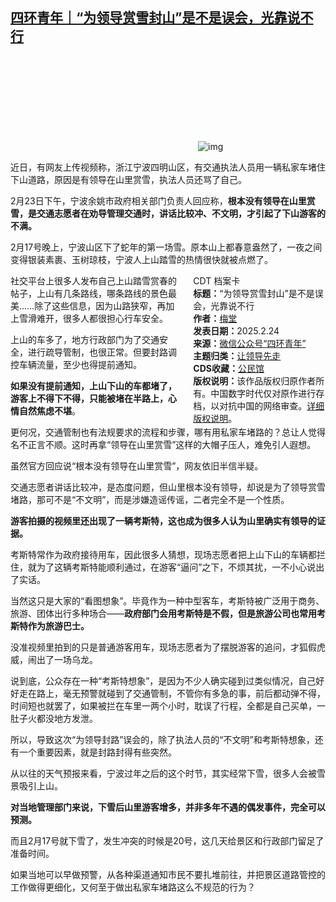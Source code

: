 <!--1740412651000-->
[四环青年｜“为领导赏雪封山”是不是误会，光靠说不行](https://chinadigitaltimes.net/chinese/716064.html)
------

<p><img decoding="async" src="data:image/svg+xml,%3Csvg%20xmlns='http://www.w3.org/2000/svg'%20viewBox='0%200%200%200'%3E%3C/svg%3E" alt="img" data-lazy-src="https://chinadigitaltimes.net/chinese/files/2025/02/截屏2025-02-24-上午9.48.57.png"><noscript><img decoding="async" src="https://chinadigitaltimes.net/chinese/files/2025/02/截屏2025-02-24-上午9.48.57.png" alt="img"></noscript></p><p>近日，有网友上传视频称，浙江宁波四明山区，有交通执法人员用一辆私家车堵住下山道路，原因是有领导在山里赏雪，执法人员还骂了自己。</p><p>2月23日下午，宁波余姚市政府相关部门负责人回应称，<strong>根本没有领导在山里赏雪，是交通志愿者在劝导管理交通时，讲话比较冲、不文明，才引起了下山游客的不满。</strong></p><p>2月17号晚上，宁波山区下了蛇年的第一场雪。原本山上都春意盎然了，一夜之间变得银装素裹、玉树琼枝，宁波人上山踏雪的热情很快就被点燃了。</p><div style="width:42%;float:right;padding-left:20px;"><div class="su-spoiler su-spoiler-style-fancy su-spoiler-icon-chevron-circle" data-scroll-offset="0" data-anchor-in-url="no"><div class="su-spoiler-title" tabindex="0" role="button"><span class="su-spoiler-icon"></span>CDT 档案卡</div><div class="su-spoiler-content su-u-clearfix su-u-trim"><strong>标题：</strong>“为领导赏雪封山”是不是误会，光靠说不行<br><strong>作者：</strong><a href="https://chinadigitaltimes.net/space/四环青年" target="_blank">梅堂</a><br><strong>发表日期：</strong>2025.2.24<br><strong>来源：</strong><a href="https://web.archive.org/web/https://mp.weixin.qq.com/s/XVgtzV69OS_dExyS2GV9fw" target="_blank">微信公众号“四环青年”</a><br><strong>主题归类：</strong><a href="https://chinadigitaltimes.net/space/让领导先走" target="_blank">让领导先走</a><br><strong>CDS收藏：</strong><a href="https://chinadigitaltimes.net/space/%E5%85%AC%E6%B0%91%E9%A6%86" target="_blank" rel="noopener">公民馆</a><br><strong>版权说明：</strong>该作品版权归原作者所有。中国数字时代仅对原作进行存档，以对抗中国的网络审查。<a href="https://chinadigitaltimes.net/chinese/copyright">详细版权说明</a>。</div></div></div><p>社交平台上很多人发布自己上山踏雪赏春的帖子，上山有几条路线，哪条路线的景色最美……除了这些信息，因为山路狭窄，再加上雪滑难开，很多人都很担心行车安全。</p><p>上山的车多了，地方行政部门为了交通安全，进行疏导管制，也很正常。但要封路调控车辆流量，至少也得提前通知。</p><p><strong>如果没有提前通知，上山下山的车都堵了，游客上不得下不得，只能被堵在半路上，心情自然焦虑不堪</strong>。</p><p>更何况，交通管制也有法规要求的流程和步骤，哪有用私家车堵路的？总让人觉得名不正言不顺。这时再拿“领导在山里赏雪”这样的大帽子压人，难免引人遐想。</p><p>虽然官方回应说“根本没有领导在山里赏雪”，网友依旧半信半疑。</p><p>交通志愿者讲话比较冲，是态度问题，但山里根本没有领导，却说是为了领导赏雪堵路，那可不是“不文明”，而是涉嫌造谣传谣，二者完全不是一个性质。</p><p><strong>游客拍摄的视频里还出现了一辆考斯特，这也成为很多人认为山里确实有领导的证据。</strong></p><p>考斯特常作为政府接待用车，因此很多人猜想，现场志愿者把上山下山的车辆都拦住，就为了这辆考斯特能顺利通过，在游客“逼问”之下，不烦其扰，一不小心说出了实话。</p><p>当然这只是大家的“看图想象”。毕竟作为一种中型客车，考斯特被广泛用于商务、旅游、团体出行多种场合——<strong>政府部门会用考斯特是不假，但是旅游公司也常用考斯特作为旅游巴士。</strong></p><p>没准视频里拍到的只是普通游客用车，现场志愿者为了摆脱游客的追问，才狐假虎威，闹出了一场乌龙。</p><p>说到底，公众存在一种“考斯特想象”，是因为不少人确实碰到过类似情况，自己好好走在路上，毫无预警就碰到了交通管制，不管你有多急的事，前后都动弹不得，时间短也就罢了，如果被拦在车里一两个小时，耽误了行程，全都是自己买单，一肚子火都没地方发泄。</p><p>所以，导致这次“为领导封路”误会的，除了执法人员的“不文明”和考斯特想象，还有一个重要因素，就是封路封得有些突然。</p><p>从以往的天气预报来看，宁波过年之后的这个时节，其实经常下雪，很多人会被雪景吸引上山。</p><p><strong>对当地管理部门来说，下雪后山里游客增多，并非多年不遇的偶发事件，完全可以预测。</strong></p><p>而且2月17号就下雪了，发生冲突的时候是20号，这几天给景区和行政部门留足了准备时间。</p><p>如果当地可以早做预警，从各种渠道通知市民不要扎堆前往，并把景区道路管控的工作做得更细化，又何至于做出私家车堵路这么不规范的行为？</p><div class="addtoany_share_save_container addtoany_content addtoany_content_bottom"><div class="a2a_kit a2a_kit_size_32 addtoany_list" data-a2a-url="https://chinadigitaltimes.net/chinese/716064.html" data-a2a-title="四环青年｜“为领导赏雪封山”是不是误会，光靠说不行"><a class="a2a_button_facebook" href="https://www.addtoany.com/add_to/facebook?linkurl=https%3A%2F%2Fchinadigitaltimes.net%2Fchinese%2F716064.html&amp;linkname=%E5%9B%9B%E7%8E%AF%E9%9D%92%E5%B9%B4%EF%BD%9C%E2%80%9C%E4%B8%BA%E9%A2%86%E5%AF%BC%E8%B5%8F%E9%9B%AA%E5%B0%81%E5%B1%B1%E2%80%9D%E6%98%AF%E4%B8%8D%E6%98%AF%E8%AF%AF%E4%BC%9A%EF%BC%8C%E5%85%89%E9%9D%A0%E8%AF%B4%E4%B8%8D%E8%A1%8C" title="Facebook" rel="nofollow noopener" target="_blank"></a><a class="a2a_button_twitter" href="https://www.addtoany.com/add_to/twitter?linkurl=https%3A%2F%2Fchinadigitaltimes.net%2Fchinese%2F716064.html&amp;linkname=%E5%9B%9B%E7%8E%AF%E9%9D%92%E5%B9%B4%EF%BD%9C%E2%80%9C%E4%B8%BA%E9%A2%86%E5%AF%BC%E8%B5%8F%E9%9B%AA%E5%B0%81%E5%B1%B1%E2%80%9D%E6%98%AF%E4%B8%8D%E6%98%AF%E8%AF%AF%E4%BC%9A%EF%BC%8C%E5%85%89%E9%9D%A0%E8%AF%B4%E4%B8%8D%E8%A1%8C" title="Twitter" rel="nofollow noopener" target="_blank"></a><a class="a2a_button_telegram" href="https://www.addtoany.com/add_to/telegram?linkurl=https%3A%2F%2Fchinadigitaltimes.net%2Fchinese%2F716064.html&amp;linkname=%E5%9B%9B%E7%8E%AF%E9%9D%92%E5%B9%B4%EF%BD%9C%E2%80%9C%E4%B8%BA%E9%A2%86%E5%AF%BC%E8%B5%8F%E9%9B%AA%E5%B0%81%E5%B1%B1%E2%80%9D%E6%98%AF%E4%B8%8D%E6%98%AF%E8%AF%AF%E4%BC%9A%EF%BC%8C%E5%85%89%E9%9D%A0%E8%AF%B4%E4%B8%8D%E8%A1%8C" title="Telegram" rel="nofollow noopener" target="_blank"></a><a class="a2a_button_reddit" href="https://www.addtoany.com/add_to/reddit?linkurl=https%3A%2F%2Fchinadigitaltimes.net%2Fchinese%2F716064.html&amp;linkname=%E5%9B%9B%E7%8E%AF%E9%9D%92%E5%B9%B4%EF%BD%9C%E2%80%9C%E4%B8%BA%E9%A2%86%E5%AF%BC%E8%B5%8F%E9%9B%AA%E5%B0%81%E5%B1%B1%E2%80%9D%E6%98%AF%E4%B8%8D%E6%98%AF%E8%AF%AF%E4%BC%9A%EF%BC%8C%E5%85%89%E9%9D%A0%E8%AF%B4%E4%B8%8D%E8%A1%8C" title="Reddit" rel="nofollow noopener" target="_blank"></a><a class="a2a_button_whatsapp" href="https://www.addtoany.com/add_to/whatsapp?linkurl=https%3A%2F%2Fchinadigitaltimes.net%2Fchinese%2F716064.html&amp;linkname=%E5%9B%9B%E7%8E%AF%E9%9D%92%E5%B9%B4%EF%BD%9C%E2%80%9C%E4%B8%BA%E9%A2%86%E5%AF%BC%E8%B5%8F%E9%9B%AA%E5%B0%81%E5%B1%B1%E2%80%9D%E6%98%AF%E4%B8%8D%E6%98%AF%E8%AF%AF%E4%BC%9A%EF%BC%8C%E5%85%89%E9%9D%A0%E8%AF%B4%E4%B8%8D%E8%A1%8C" title="WhatsApp" rel="nofollow noopener" target="_blank"></a><a class="a2a_button_email" href="https://www.addtoany.com/add_to/email?linkurl=https%3A%2F%2Fchinadigitaltimes.net%2Fchinese%2F716064.html&amp;linkname=%E5%9B%9B%E7%8E%AF%E9%9D%92%E5%B9%B4%EF%BD%9C%E2%80%9C%E4%B8%BA%E9%A2%86%E5%AF%BC%E8%B5%8F%E9%9B%AA%E5%B0%81%E5%B1%B1%E2%80%9D%E6%98%AF%E4%B8%8D%E6%98%AF%E8%AF%AF%E4%BC%9A%EF%BC%8C%E5%85%89%E9%9D%A0%E8%AF%B4%E4%B8%8D%E8%A1%8C" title="Email" rel="nofollow noopener" target="_blank"></a><a class="a2a_button_copy_link" href="https://www.addtoany.com/add_to/copy_link?linkurl=https%3A%2F%2Fchinadigitaltimes.net%2Fchinese%2F716064.html&amp;linkname=%E5%9B%9B%E7%8E%AF%E9%9D%92%E5%B9%B4%EF%BD%9C%E2%80%9C%E4%B8%BA%E9%A2%86%E5%AF%BC%E8%B5%8F%E9%9B%AA%E5%B0%81%E5%B1%B1%E2%80%9D%E6%98%AF%E4%B8%8D%E6%98%AF%E8%AF%AF%E4%BC%9A%EF%BC%8C%E5%85%89%E9%9D%A0%E8%AF%B4%E4%B8%8D%E8%A1%8C" title="Copy Link" rel="nofollow noopener" target="_blank"></a><a class="a2a_dd addtoany_share_save addtoany_share" href="https://www.addtoany.com/share"></a></div></div>
